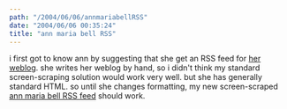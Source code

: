 ```yaml
---
path: "/2004/06/06/annmariabellRSS" 
date: "2004/06/06 00:35:24" 
title: "ann maria bell RSS" 
---
```

<p>i first got to know ann by suggesting that she get an RSS feed for <a href="http://annmariabell.com/alternate/blog/blog.html">her weblog</a>. she writes her weblog by hand, so i didn't think my standard screen-scraping solution would work very well. but she has generally standard HTML. so until she changes formatting, my new screen-scraped <a href="http://annmariabell.com/alternate/blog/blog.html">ann maria bell RSS feed</a> should work.</p>